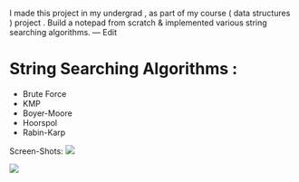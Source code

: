 I made this project in my undergrad , as part of my course ( data structures ) project . Build a notepad from scratch & implemented various string searching algorithms. — Edit


# String Searching Algorithms :
* Brute Force
* KMP
* Boyer-Moore
* Hoorspol
* Rabin-Karp

Screen-Shots:
![](https://i.imgsafe.org/e0def1c8ac.png)

![](https://i.imgsafe.org/e0dedc9c7c.png)
